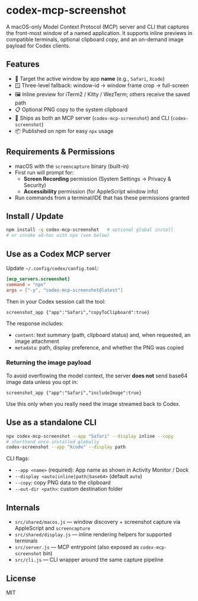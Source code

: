 # codex-mcp-screenshot

A macOS-only Model Context Protocol (MCP) server and CLI that captures the front-most window of a named application. It supports inline previews in compatible terminals, optional clipboard copy, and an on-demand image payload for Codex clients.

## Features
- 🎯 Target the active window by app **name** (e.g., `Safari`, `Xcode`)
- 🪟 Three-level fallback: window-id → window frame crop → full-screen
- 🖼 Inline preview for iTerm2 / Kitty / WezTerm; others receive the saved path
- 📋 Optional PNG copy to the system clipboard
- 🧰 Ships as both an MCP server (`codex-mcp-screenshot`) and CLI (`codex-screenshot`)
- 📦 Published on npm for easy `npx` usage

## Requirements & Permissions
- macOS with the `screencapture` binary (built-in)
- First run will prompt for:
  - **Screen Recording** permission (System Settings → Privacy & Security)
  - **Accessibility** permission (for AppleScript window info)
- Run commands from a terminal/IDE that has these permissions granted

## Install / Update
```bash
npm install -g codex-mcp-screenshot   # optional global install
# or invoke ad-hoc with npx (see below)
```

## Use as a Codex MCP server
Update `~/.config/codex/config.toml`:
```toml
[mcp_servers.screenshot]
command = "npx"
args = ["-y", "codex-mcp-screenshot@latest"]
```
Then in your Codex session call the tool:
```
screenshot_app {"app":"Safari","copyToClipboard":true}
```
The response includes:
- `content`: text summary (path, clipboard status) and, when requested, an image attachment
- `metadata`: path, display preference, and whether the PNG was copied

### Returning the image payload
To avoid overflowing the model context, the server **does not** send base64 image data unless you opt in:
```
screenshot_app {"app":"Safari","includeImage":true}
```
Use this only when you really need the image streamed back to Codex.

## Use as a standalone CLI
```bash
npx codex-mcp-screenshot --app "Safari" --display inline --copy
# shorthand once installed globally
codex-screenshot --app "Xcode" --display path
```
CLI flags:
- `--app <name>` (required): App name as shown in Activity Monitor / Dock
- `--display <auto|inline|path|base64>` (default `auto`)
- `--copy`: copy PNG data to the clipboard
- `--out-dir <path>`: custom destination folder

## Internals
- `src/shared/macos.js` — window discovery + screenshot capture via AppleScript and `screencapture`
- `src/shared/display.js` — inline rendering helpers for supported terminals
- `src/server.js` — MCP entrypoint (also exposed as `codex-mcp-screenshot` bin)
- `src/cli.js` — CLI wrapper around the same capture pipeline

## License
MIT
